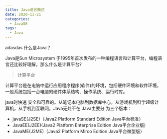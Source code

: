 ```yaml
---
title: Java语言概述
date: 2020-11-21
categories:
  - JavaSE
tags:
  - Java
---
```


adasdas 什么是Java？

Java是Sun Microsystem 于1995年首次发布的一种编程语言和计算平台，编程语言还比较好理解，那么什么是计算平台?  

> 计算平台

计算平台是在电脑中运行应用程序程序(软件)的环境，包括硬件环境和软件环境，一般系统包括一台电脑的硬件体系结构、操作系统、运行时库。

java时快速 安全和可靠的。从笔记本电脑到数据库中心，从游戏机到科学超级计算机，从手机到互联网，Java无处不在 Java主要分 为三个版本：

- javaSE(J2SE)（Java2 Platform Standard Edition Java平台标准）
- JavaEE(J2EE)(Java2 Platform Enterprise Edition Java平台企业版)
- JavaME(J2ME)（Java2 Platform Mirco Edition Java平台微型版）